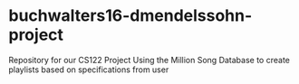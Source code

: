 # buchwalters16-dmendelssohn-project
Repository for our CS122 Project
Using the Million Song Database to create playlists based on specifications from user

